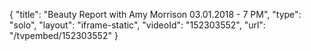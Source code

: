 {
    "title": "Beauty Report with Amy Morrison 03.01.2018 - 7 PM",
    "type": "solo",
    "layout": "iframe-static",
    "videoId": "152303552",
    "url": "\/tvpembed\/152303552"
}